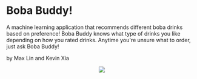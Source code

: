 # Boba Buddy!
A machine learning application that recommends different boba drinks based on preference! Boba Buddy knows what type of drinks you like depending on how you rated drinks. Anytime you're unsure what to order, just ask Boba Buddy!

by Max Lin and Kevin Xia

<p align="center">
  <img src="https://s-media-cache-ak0.pinimg.com/564x/84/32/6f/84326fe7904cd5ae372d9547e7a8da54.jpg"/>
</p>
